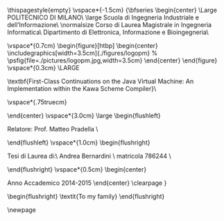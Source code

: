 \thispagestyle{empty}
\vspace*{-1.5cm} {\bfseries
\begin{center}
  \Large
  POLITECNICO DI MILANO\\
  \large
  Scuola di Ingegneria Industriale e dell’Informazione\\
  \normalsize
  Corso di Laurea Magistrale in Ingegneria Informatica\\
  Dipartimento di Elettronica, Informazione e Bioingegneria\\

  \vspace*{0.7cm}
  \begin{figure}[htbp]
    \begin{center}
      \includegraphics[width=3.5cm]{./figures/logopm}
%	\psfig{file=./pictures/logopm.jpg,width=3.5cm}
    \end{center}
  \end{figure}
  \vspace*{0.3cm} \LARGE



  \textbf{First-Class Continuations on the Java Virtual Machine: An Implementation within the Kawa Scheme Compiler}\\



  \vspace*{.75truecm}

\end{center}
\vspace*{3.0cm} \large
\begin{flushleft}


  Relatore: Prof. Matteo Pradella \\


\end{flushleft}
\vspace*{1.0cm}
\begin{flushright}


  Tesi di Laurea di:\\ Andrea Bernardini \\ matricola 786244 \\


\end{flushright}
\vspace*{0.5cm}
\begin{center}



  Anno Accademico 2014-2015
\end{center} \clearpage
}

\begin{flushright}
\textit{To my family}
\end{flushright}

\newpage
